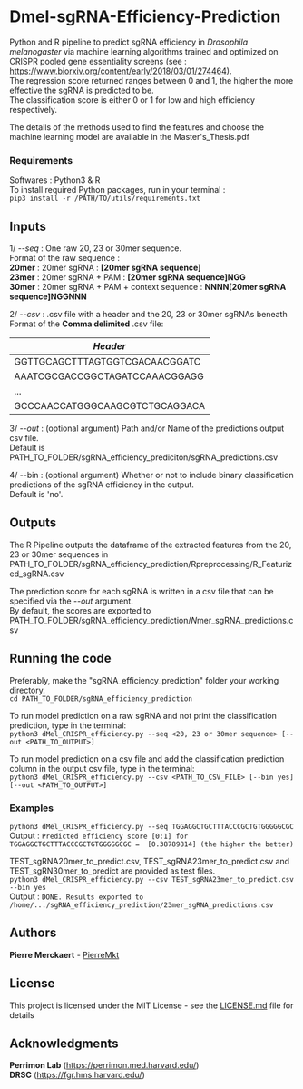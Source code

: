 # Dmel-sgRNA-Efficiency-Prediction

Python and R pipeline to predict sgRNA efficiency in *Drosophila melanogaster* via machine learning algorithms trained and optimized on CRISPR pooled gene essentiality screens (see : https://www.biorxiv.org/content/early/2018/03/01/274464).   
The regression score returned ranges between 0 and 1, the higher the more effective the sgRNA is predicted to be.    
The classification score is either 0 or 1 for low and high efficiency respectively.	

The details of the methods used to find the features and choose the machine learning model are available in the Master's_Thesis.pdf    

### Requirements
Softwares : Python3 & R   
To install required Python packages, run in your terminal :   
```pip3 install -r /PATH/TO/utils/requirements.txt```
  
## Inputs
1/ _--seq_ : One raw 20, 23 or 30mer sequence.   
Format of the raw sequence :  
**20mer** : 20mer sgRNA : **[20mer sgRNA sequence]**   
**23mer** : 20mer sgRNA + PAM : **[20mer sgRNA sequence]NGG**   
**30mer** : 20mer sgRNA + PAM + context sequence : **NNNN[20mer sgRNA sequence]NGGNNN**   
      
2/ _--csv_ : .csv file with a header and the 20, 23 or 30mer sgRNAs beneath   
Format of the **Comma delimited** .csv file:

|  _Header_  |
| ------------- |
|  GGTTGCAGCTTTAGTGGTCGACAACGGATC  |
|  AAATCGCGACCGGCTAGATCCAAACGGAGG  | 
|              ...                 | 
|  GCCCAACCATGGGCAAGCGTCTGCAGGACA  | 

3/ _--out_ : (optional argument) Path and/or Name of the predictions output csv file.   
Default is PATH_TO_FOLDER/sgRNA_efficiency_prediciton/sgRNA_predictions.csv   

4/ --bin : (optional argument) Whether or not to include binary classification predictions of the sgRNA efficiency in the output.   
Default is 'no'.

## Outputs
The R Pipeline outputs the dataframe of the extracted features from the 20, 23 or 30mer sequences in PATH_TO_FOLDER/sgRNA_efficiency_prediction/Rpreprocessing/R_Featurized_sgRNA.csv

The prediction score for each sgRNA is written in a csv file that can be specified via the _--out_ argument.    
By default, the scores are exported to PATH_TO_FOLDER/sgRNA_efficiency_prediction/*N*mer_sgRNA_predictions.csv

## Running the code
Preferably, make the "sgRNA_efficiency_prediction" folder your working directory.   
```cd PATH_TO_FOLDER/sgRNA_efficiency_prediction```

To run model prediction on a raw sgRNA and not print the classification prediction, type in the terminal:   
```python3 dMel_CRISPR_efficiency.py --seq <20, 23 or 30mer sequence> [--out <PATH_TO_OUTPUT>]```   
   
To run model prediction on a csv file and add the classification prediction column in the output csv file, type in the terminal:    
```python3 dMel_CRISPR_efficiency.py --csv <PATH_TO_CSV_FILE> [--bin yes] [--out <PATH_TO_OUTPUT>]```

### Examples
```python3 dMel_CRISPR_efficiency.py --seq TGGAGGCTGCTTTACCCGCTGTGGGGGCGC```    
Output : ```Predicted efficiency score [0:1] for TGGAGGCTGCTTTACCCGCTGTGGGGGCGC =  [0.38789814] (the higher the better)```

TEST_sgRNA20mer_to_predict.csv, TEST_sgRNA23mer_to_predict.csv and TEST_sgRN30mer_to_predict are provided as test files.   
```python3 dMel_CRISPR_efficiency.py --csv TEST_sgRNA23mer_to_predict.csv --bin yes```     
Output : ```DONE. Results exported to /home/.../sgRNA_efficiency_prediction/23mer_sgRNA_predictions.csv```

## Authors

**Pierre Merckaert** - [PierreMkt](https://github.com/PierreMkt)

## License

This project is licensed under the MIT License - see the [LICENSE.md](LICENSE.md) file for details

## Acknowledgments

**Perrimon Lab** (https://perrimon.med.harvard.edu/)    
**DRSC** (https://fgr.hms.harvard.edu/)

